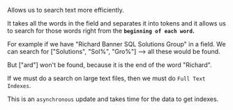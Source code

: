 Allows us to search text more efficiently.

It takes all the words in the field and separates it into tokens and it allows us to search for those words right from the **`beginning of each word`.** 

For example if we have "Richard Banner SQL Solutions Group" in a field. We can search for ["Solutions", "Sol%", "Gro%"] --> all these would be found. 

But ["ard"] won't be found, because it is the end of the word "Richard".

If we must do a search on large text files, then we must do `Full Text Indexes`. 

This is an `asynchronous` update and takes time for the data to get indexes.